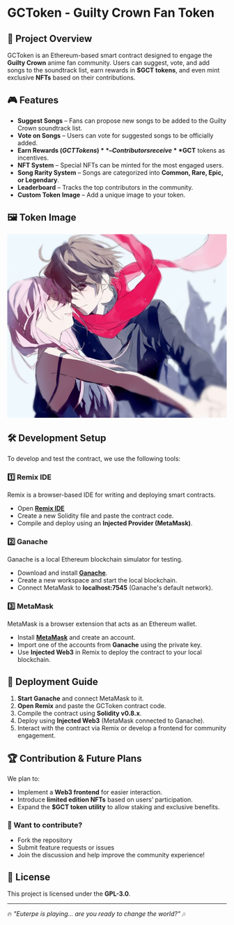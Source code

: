 # GCToken - Guilty Crown Fan Token

## 📌 Project Overview
GCToken is an Ethereum-based smart contract designed to engage the **Guilty Crown** anime fan community. Users can suggest, vote, and add songs to the soundtrack list, earn rewards in **$GCT tokens**, and even mint exclusive **NFTs** based on their contributions. 

## 🎮 Features
- **Suggest Songs** – Fans can propose new songs to be added to the Guilty Crown soundtrack list.
- **Vote on Songs** – Users can vote for suggested songs to be officially added.
- **Earn Rewards ($GCT Tokens)** – Contributors receive **$GCT** tokens as incentives.
- **NFT System** – Special NFTs can be minted for the most engaged users.
- **Song Rarity System** – Songs are categorized into **Common, Rare, Epic, or Legendary**.
- **Leaderboard** – Tracks the top contributors in the community.
- **Custom Token Image** – Add a unique image to your token.

## 🖼️ Token Image
![GCToken-Image](./docs/img/GC_Token_image.jpg)

## 🛠️ Development Setup
To develop and test the contract, we use the following tools:

### **1️⃣ Remix IDE**
Remix is a browser-based IDE for writing and deploying smart contracts.
- Open **[Remix IDE](https://remix.ethereum.org/)**
- Create a new Solidity file and paste the contract code.
- Compile and deploy using an **Injected Provider (MetaMask)**.

### **2️⃣ Ganache**
Ganache is a local Ethereum blockchain simulator for testing.
- Download and install **[Ganache](https://trufflesuite.com/ganache/)**.
- Create a new workspace and start the local blockchain.
- Connect MetaMask to **localhost:7545** (Ganache's default network).

### **3️⃣ MetaMask**
MetaMask is a browser extension that acts as an Ethereum wallet.
- Install **[MetaMask](https://metamask.io/)** and create an account.
- Import one of the accounts from **Ganache** using the private key.
- Use **Injected Web3** in Remix to deploy the contract to your local blockchain.

## 🚀 Deployment Guide
1. **Start Ganache** and connect MetaMask to it.
2. **Open Remix** and paste the GCToken contract code.
3. Compile the contract using **Solidity v0.8.x**.
4. Deploy using **Injected Web3** (MetaMask connected to Ganache).
5. Interact with the contract via Remix or develop a frontend for community engagement.

## 🏆 Contribution & Future Plans
We plan to:
- Implement a **Web3 frontend** for easier interaction.
- Introduce **limited edition NFTs** based on users’ participation.
- Expand the **$GCT token utility** to allow staking and exclusive benefits.

### 🤝 Want to contribute?
- Fork the repository
- Submit feature requests or issues
- Join the discussion and help improve the community experience!

## 📜 License
This project is licensed under the **GPL-3.0**.

---
🔥 *"Euterpe is playing... are you ready to change the world?"* 🎶


